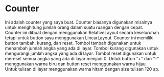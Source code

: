 # Counter
Ini adalah counter yang saya buat.
Counter biasanya digunakan misalnya untuk menghitung jumlah orang dalam suatu ruangan dengan cepat.
Counter ini dibuat dengan menggunakan RelativeLayout secara keseluruhan tetapi untuk button saya menggunakan LinearLayout.
Counter ini memiliki button tambah, kurang, dan reset.
Tombol tambah digunakan untuk menambah jumlah angka yang ada di layar.
Tombol kurang digunakan untuk mengurangi jumlah angka yang ada di layar.
Tombol reset digunakan untuk mereset semua angka yang ada di layar menjadi 0.
Untuk button "+" dan "-" menggunakan warna biru dan button reset menggunakan warna hijau.
Untuk tulisan di layar menggunakan warna hitam dengan size tulisan 120 sp.
